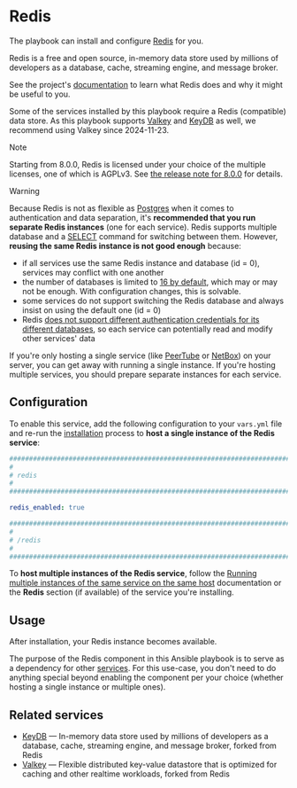 <!--
SPDX-FileCopyrightText: 2023 - 2024 Slavi Pantaleev
SPDX-FileCopyrightText: 2025 Suguru Hirahara

SPDX-License-Identifier: AGPL-3.0-or-later
-->

# Redis

The playbook can install and configure [Redis](https://redis.io/) for you.

Redis is a free and open source, in-memory data store used by millions of developers as a database, cache, streaming engine, and message broker.

See the project's [documentation](https://redis.io/docs/latest/) to learn what Redis does and why it might be useful to you.

Some of the services installed by this playbook require a Redis (compatible) data store. As this playbook supports [Valkey](valkey.md) and [KeyDB](keydb.md) as well, we recommend using Valkey since 2024-11-23.

> [!NOTE]
> Starting from 8.0.0, Redis is licensed under your choice of the multiple licenses, one of which is AGPLv3. See [the release note for 8.0.0](https://github.com/redis/redis/releases/tag/8.0.0) for details.

> [!WARNING]
> Because Redis is not as flexible as [Postgres](postgres.md) when it comes to authentication and data separation, it's **recommended that you run separate Redis instances** (one for each service). Redis supports multiple database and a [SELECT](https://redis.io/commands/select/) command for switching between them. However, **reusing the same Redis instance is not good enough** because:
>
> - if all services use the same Redis instance and database (id = 0), services may conflict with one another
> - the number of databases is limited to [16 by default](https://github.com/redis/redis/blob/aa2403ca98f6a39b6acd8373f8de1a7ba75162d5/redis.conf#L376-L379), which may or may not be enough. With configuration changes, this is solvable.
> - some services do not support switching the Redis database and always insist on using the default one (id = 0)
> - Redis [does not support different authentication credentials for its different databases](https://stackoverflow.com/a/37262596), so each service can potentially read and modify other services' data
>
> If you're only hosting a single service (like [PeerTube](peertube.md) or [NetBox](netbox.md)) on your server, you can get away with running a single instance. If you're hosting multiple services, you should prepare separate instances for each service.

## Configuration

To enable this service, add the following configuration to your `vars.yml` file and re-run the [installation](../installing.md) process to **host a single instance of the Redis service**:

```yaml
########################################################################
#                                                                      #
# redis                                                                #
#                                                                      #
########################################################################

redis_enabled: true

########################################################################
#                                                                      #
# /redis                                                               #
#                                                                      #
########################################################################
```

To **host multiple instances of the Redis service**, follow the [Running multiple instances of the same service on the same host](../running-multiple-instances.md) documentation or the **Redis** section (if available) of the service you're installing.

## Usage

After installation, your Redis instance becomes available.

The purpose of the Redis component in this Ansible playbook is to serve as a dependency for other [services](../supported-services.md). For this use-case, you don't need to do anything special beyond enabling the component per your choice (whether hosting a single instance or multiple ones).

## Related services

- [KeyDB](keydb.md) — In-memory data store used by millions of developers as a database, cache, streaming engine, and message broker, forked from Redis
- [Valkey](valkey.md) — Flexible distributed key-value datastore that is optimized for caching and other realtime workloads, forked from Redis
